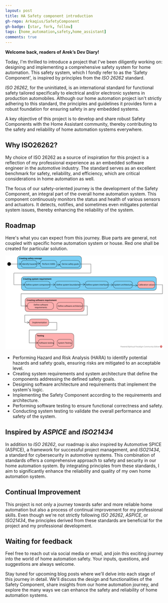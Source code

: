 ```yaml
---
layout: post
title: HA Safety component introduction
gh-repo: Arkaqius/SafetyComponent
gh-badge: [star, fork, follow]
tags: [home_automation,safety,home_assistant]
comments: true
---
```


**Welcome back, readers of Arek’s Dev Diary!**

Today, I'm thrilled to introduce a project that I've been diligently working on: designing and implementing a comprehensive safety system for home automation. This safety system, which I fondly refer to as the 'Safety Component', is inspired by principles from the *ISO 26262* standard.

*ISO 26262*, for the uninitiated, is an international standard for functional safety tailored specifically to electrical and/or electronic systems in production automobiles. Although our home automation project isn't strictly adhering to this standard, the principles and guidelines it provides form a robust foundation for ensuring safety in any embedded systems. 

A key objective of this project is to develop and share robust Safety Components with the Home Assistant community, thereby contributing to the safety and reliability of home automation systems everywhere.

## Why ISO26262?
My choice of ISO 26262 as a source of inspiration for this project is a reflection of my professional experience as an embedded software engineer in the automotive industry. The standard serves as an excellent benchmark for safety, reliability, and efficiency, which are critical considerations in home automation as well.

The focus of our safety-oriented journey is the development of the Safety Component, an integral part of the overall home automation system. This component continuously monitors the status and health of various sensors and actuators. It detects, notifies, and sometimes even mitigates potential system issues, thereby enhancing the reliability of the system.

## Roadmap
Here's what you can expect from this journey. Blue parts are general, not coupled with specific home automation system or house. Red one shall be created for particular solution.

![RoadMap](../assets/img/hasc/hasc_roadmap.svg)

- Performing Hazard and Risk Analysis (HARA) to identify potential hazards and safety goals, ensuring risks are mitigated to an acceptable level.
- Creating system requirements and system architecture that define the components addressing the defined safety goals.
- Designing software architecture and requirements that implement the system's logic.
- Implementing the Safety Component according to the requirements and architecture.
- Performing software testing to ensure functional correctness and safety.
- Conducting system testing to validate the overall performance and safety of the system.

## Inspired by *ASPICE* and *ISO21434*
In addition to *ISO 26262*, our roadmap is also inspired by Automotive SPICE (ASPICE), a framework for successful project management, and *ISO21434*, a standard for cybersecurity in automotive systems. This combination of standards offers a comprehensive approach to safety and security in our home automation system. By integrating principles from these standards, I aim to significantly enhance the reliability and quality of my own home automation system.

## Continual Improvement
This project is not only a journey towards safer and more reliable home automation but also a process of continual improvement for my professional skills. Even though we're not strictly following *ISO 26262*, *ASPICE*, or *ISO21434*, the principles derived from these standards are beneficial for the project and my professional development.

## Waiting for feedback
Feel free to reach out via social media or email, and join this exciting journey into the world of home automation safety. Your inputs, questions, and suggestions are always welcome.

Stay tuned for upcoming blog posts where we'll delve into each stage of this journey in detail. We'll discuss the design and functionalities of the Safety Component, share insights from our home automation journey, and explore the many ways we can enhance the safety and reliability of home automation systems.